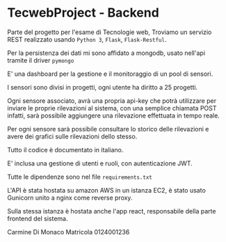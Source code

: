 # TecwebProject - Backend 

Parte del progetto per l'esame di Tecnologie web,
Troviamo un servizio REST realizzato usando `Python 3`, `Flask`, `Flask-Restful`.

Per la persistenza dei dati mi sono affidato a mongodb, usato nell'api tramite il driver `pymongo`

E' una dashboard per la gestione e il monitoraggio di un pool di sensori.

I sensori sono divisi in progetti, ogni utente ha diritto a 25 progetti.

Ogni sensore associato, avrà una propria api-key che potrà utilizzare per inviare le proprie rilevazioni al sistema,
con una semplice chiamata POST infatti, sarà possibile aggiungere una rilevazione effettuata in tempo reale.

Per ogni sensore sarà possibile consultare lo storico delle rilevazioni e avere dei grafici sulle rilevazioni dello stesso.

Tutto il codice è documentato in italiano.

E' inclusa una gestione di utenti e ruoli, con autenticazione JWT.

Tutte le dipendenze sono nel file `requirements.txt`

L'API è stata hostata su amazon AWS in un istanza EC2, è stato usato Gunicorn unito a nginx come reverse proxy.

Sulla stessa istanza è hostata anche l'app react, responsabile della parte frontend del sistema.




Carmine Di Monaco
Matricola 0124001236
